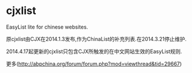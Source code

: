 cjxlist
=======
EasyList lite for chinese websites.

原cjxlist由CJX在2014.1.3发布,作为ChinaList的补充列表.在2014.3.21停止维护.

2014.4.17起更新的cjxlist只包含CJX所触发的在中文网站生效的EasyList规则.

更多(http://abpchina.org/forum/forum.php?mod=viewthread&tid=29667)
